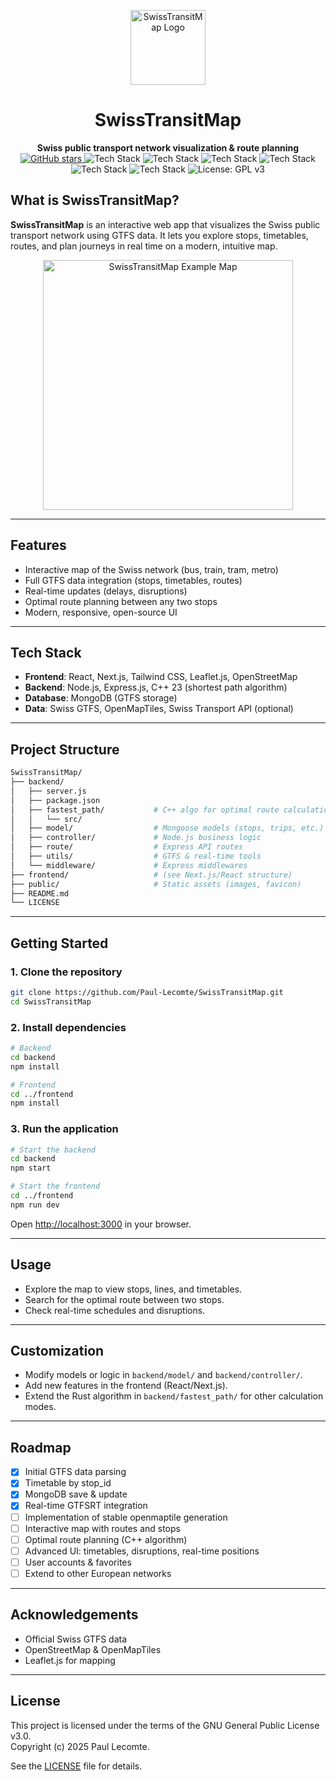 <!-- PROJECT TITLE & BADGES -->
<p align="center">
  <img src="https://your-image-url.com/banner.png" alt="SwissTransitMap Logo" width="120" />
</p>
<h1 align="center">SwissTransitMap</h1>
<p align="center">
  <strong>Swiss public transport network visualization & route planning</strong><br>
  <a href="https://github.com/Paul-Lecomte/swiss-pb-map/stargazers">
    <img alt="GitHub stars" src="https://img.shields.io/github/stars/Paul-Lecomte/swiss-pb-map?style=social">
  </a>
  <img alt="Tech Stack" src="https://img.shields.io/badge/Next.js-000?logo=nextdotjs&logoColor=white&label=Next.js">
  <img alt="Tech Stack" src="https://img.shields.io/badge/React-61DAFB?logo=react&logoColor=white">
  <img alt="Tech Stack" src="https://img.shields.io/badge/Tailwind_CSS-38bdf8?logo=tailwindcss&logoColor=white">
  <img alt="Tech Stack" src="https://img.shields.io/badge/Node.js-339933?logo=node.js&logoColor=white">
  <img alt="Tech Stack" src="https://img.shields.io/badge/C++-00599C?logo=c%2b%2b&logoColor=white">
  <img alt="Tech Stack" src="https://img.shields.io/badge/MongoDB-47A248?logo=mongodb&logoColor=white">
  <img alt="License: GPL v3" src="https://img.shields.io/badge/License-GPLv3-blue.svg">
</p>



## What is SwissTransitMap?

**SwissTransitMap** is an interactive web app that visualizes the Swiss public transport network using GTFS data. It lets you explore stops, timetables, routes, and plan journeys in real time on a modern, intuitive map.

<p align="center">
  <img src="https://your-image-url.com/example-map.png" alt="SwissTransitMap Example Map" width="400" />
</p>

---

## Features

- Interactive map of the Swiss network (bus, train, tram, metro)
- Full GTFS data integration (stops, timetables, routes)
- Real-time updates (delays, disruptions)
- Optimal route planning between any two stops
- Modern, responsive, open-source UI

---

## Tech Stack

- **Frontend**: React, Next.js, Tailwind CSS, Leaflet.js, OpenStreetMap
- **Backend**: Node.js, Express.js, C++ 23 (shortest path algorithm)
- **Database**: MongoDB (GTFS storage)
- **Data**: Swiss GTFS, OpenMapTiles, Swiss Transport API (optional)

---

## Project Structure

```bash
SwissTransitMap/
├── backend/
│   ├── server.js
│   ├── package.json
│   ├── fastest_path/           # C++ algo for optimal route calculation
│   │   └── src/
│   ├── model/                  # Mongoose models (stops, trips, etc.)
│   ├── controller/             # Node.js business logic
│   ├── route/                  # Express API routes
│   ├── utils/                  # GTFS & real-time tools
│   └── middleware/             # Express middlewares
├── frontend/                   # (see Next.js/React structure)
├── public/                     # Static assets (images, favicon)
├── README.md
└── LICENSE
```

---

## Getting Started

### 1. Clone the repository

```bash
git clone https://github.com/Paul-Lecomte/SwissTransitMap.git
cd SwissTransitMap
```

### 2. Install dependencies

```bash
# Backend
cd backend
npm install

# Frontend
cd ../frontend
npm install
```

### 3. Run the application

```bash
# Start the backend
cd backend
npm start

# Start the frontend
cd ../frontend
npm run dev
```
Open [http://localhost:3000](http://localhost:3000) in your browser.

---

## Usage

- Explore the map to view stops, lines, and timetables.
- Search for the optimal route between two stops.
- Check real-time schedules and disruptions.

---

## Customization

- Modify models or logic in `backend/model/` and `backend/controller/`.
- Add new features in the frontend (React/Next.js).
- Extend the Rust algorithm in `backend/fastest_path/` for other calculation modes.

---

## Roadmap

- [x] Initial GTFS data parsing
- [x] Timetable by stop_id
- [x] MongoDB save & update
- [x] Real-time GTFSRT integration
- [ ] Implementation of stable openmaptile generation
- [ ] Interactive map with routes and stops
- [ ] Optimal route planning (C++ algorithm)
- [ ] Advanced UI: timetables, disruptions, real-time positions
- [ ] User accounts & favorites
- [ ] Extend to other European networks

---

## Acknowledgements

- Official Swiss GTFS data
- OpenStreetMap & OpenMapTiles
- Leaflet.js for mapping

---

## License

This project is licensed under the terms of the GNU General Public License v3.0.  
Copyright (c) 2025 Paul Lecomte.

See the [LICENSE](./LICENSE) file for details.